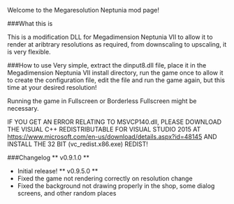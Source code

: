 Welcome to the Megaresolution Neptunia mod page!

###What this is

This is a modification DLL for Megadimension Neptunia VII to allow it to render
at aribtrary resolutions as required, from downscaling to upscaling, it is very flexible.

###How to use
Very simple, extract the dinput8.dll file, place it in the Megadimension Neptunia VII install
directory, run the game once to allow it to create the configuration file, edit the file and
run the game again, but this time at your desired resolution!

Running the game in Fullscreen or Borderless Fullscreen might be necessary.

IF YOU GET AN ERROR RELATING TO MSVCP140.dll, PLEASE DOWNLOAD THE
VISUAL C++ REDISTRIBUTABLE FOR VISUAL STUDIO 2015 AT
https://www.microsoft.com/en-us/download/details.aspx?id=48145
AND INSTALL THE 32 BIT (vc_redist.x86.exe) REDIST!

###Changelog
** v0.9.1.0 **
-	Initial release!
** v0.9.5.0 **
-	Fixed the game not rendering correctly on resolution change
-	Fixed the background not drawing properly in the shop, some dialog
	screens, and other random places